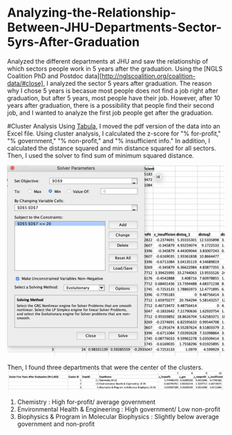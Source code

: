 # Analyzing-the-Relationship-Between-JHU-Departments-Sector-5yrs-After-Graduation
Analyzed the different departments at JHU and saw the relationship of which sectors people work in 5 years after the graduation. Using the [NGLS Coalition PhD and Postdoc data][http://nglscoalition.org/coalition-data/#close], I analyzed the sector 5 years after graduation. The reason why I chose 5 years is becasue most people does not find a job right after graduation, but after 5 years, most people have their job. However, after 10 years after graduation, there is a possibility that people find their second job, and I wanted to analyze the first job people get after the graduation. 

#Cluster Analysis
Using [Tabula](https://tabula.technology/), I moved the pdf version of the data into an Excel file. 
Using cluster analysis, I calculated the z-score for "% for-profit," "% government," "% non-profit," and "% insufficient info." In addition, I calculated the distance squared and min distance squared for all sectors.
Then, I used the solver to find sum of minimum squared distance.

![alt](https://github.com/ywonjun1021/Analyzing-the-Relationship-Between-JHU-Departments-Sector-5yrs-After-Graduation/blob/master/Solver.png)

Then, I found three departments that were the center of the clusters.
![alt](https://github.com/ywonjun1021/Analyzing-the-Relationship-Between-JHU-Departments-Sector-5yrs-After-Graduation/blob/master/3%20Departments%20.png)

1. Chemistry : High for-profit/ average government
2. Environmental Health & Engineering : High government/ Low non-profit
3. Biophysics & Program in Molecular Biophysics : Slightly below average government and non-profit






